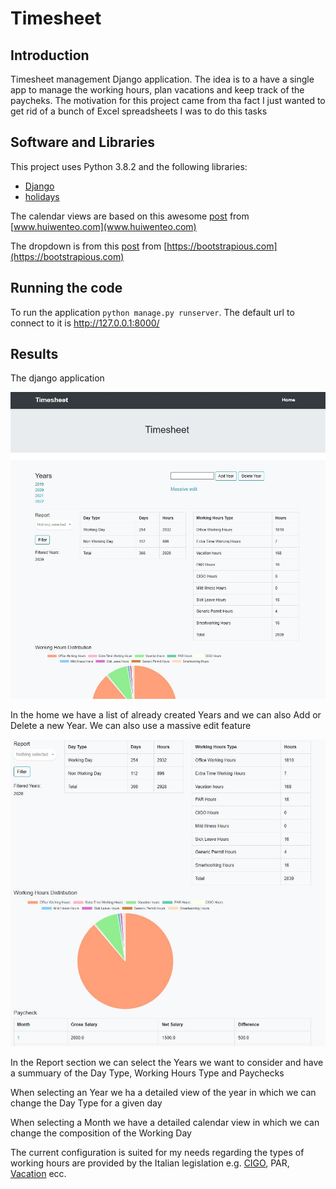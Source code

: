 # Timesheet

## Introduction

Timesheet management Django application. The idea is to a have a single app to manage the working hours, plan vacations and keep track of the paycheks. The motivation for this project came from tha fact I just wanted to get rid of a bunch of Excel spreadsheets I was to do this tasks

## Software and Libraries

This project uses Python 3.8.2 and the following libraries:
* [Django](https://www.djangoproject.com/)
* [holidays](https://pypi.org/project/holidays/)

The calendar views are based on this awesome [post](https://www.huiwenteo.com/normal/2018/07/24/django-calendar.html) from [www.huiwenteo.com](www.huiwenteo.com)

The dropdown is from this [post](https://bootstrapious.com/p/bootstrap-multiselect-dropdown) from [https://bootstrapious.com](https://bootstrapious.com)

## Running the code

To run the application `python manage.py runserver`. The default url to connect to it is http://127.0.0.1:8000/

## Results

The django application 

![Home](images/home.JPG)

In the home we have a list of already created Years and we can also Add or Delete a new Year. We can also use a massive edit feature

![Report](images/report.JPG)

In the Report section we can select the Years we want to consider and have a summuary of the Day Type, Working Hours Type and Paychecks

When selecting an Year we ha a detailed view of the year in which we can change the Day Type for a given day

When selecting a Month we have a detailed calendar view in which we can change the composition of the Working Day

The current configuration is suited for my needs regarding the types of working hours are provided by the Italian legislation e.g. [CIGO](https://it.wikipedia.org/wiki/Cassa_integrazione_guadagni), PAR, [Vacation](https://it.wikipedia.org/wiki/Ferie) ecc.
